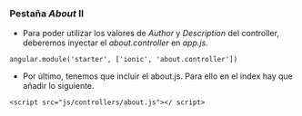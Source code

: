 ### Pestaña *About* II

- Para poder utilizar los valores de *Author* y *Description* del controller, deberemos inyectar el *about.controller* en *app.js*.

```
angular.module('starter', ['ionic', 'about.controller'])
```

- Por último, tenemos que incluir el about.js. Para ello en el index hay que añadir lo siguiente.

```
<script src="js/controllers/about.js"></ script>
```
